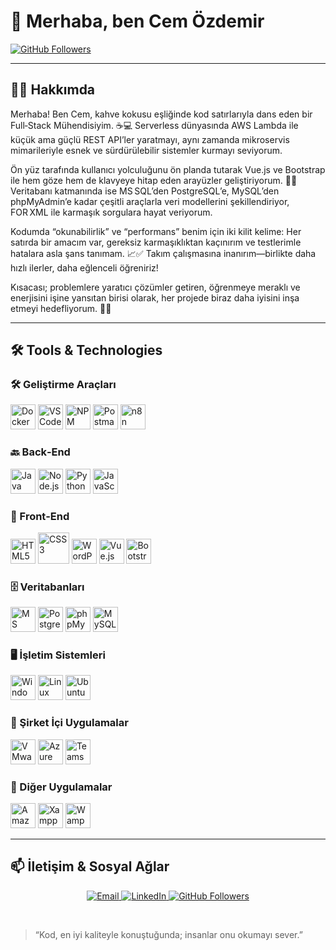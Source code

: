 # 👋 Merhaba, ben Cem Özdemir

[![GitHub Followers](https://img.shields.io/github/followers/cemozdemir?label=Takip&style=social)](https://github.com/cemozdemir)

---

## 👨‍💻 Hakkımda  
Merhaba! Ben Cem, kahve kokusu eşliğinde kod satırlarıyla dans eden bir Full‑Stack Mühendisiyim. ☕💻 Serverless dünyasında AWS Lambda ile küçük ama güçlü REST API’ler yaratmayı, aynı zamanda mikroservis mimarileriyle esnek ve sürdürülebilir sistemler kurmayı seviyorum.  

Ön yüz tarafında kullanıcı yolculuğunu ön planda tutarak Vue.js ve Bootstrap ile hem göze hem de klavyeye hitap eden arayüzler geliştiriyorum. 🎨✨ Veritabanı katmanında ise MS SQL’den PostgreSQL’e, MySQL’den phpMyAdmin’e kadar çeşitli araçlarla veri modellerini şekillendiriyor, FOR XML ile karmaşık sorgulara hayat veriyorum.  

Kodumda “okunabilirlik” ve “performans” benim için iki kilit kelime: Her satırda bir amacım var, gereksiz karmaşıklıktan kaçınırım ve testlerimle hatalara asla şans tanımam. 📈✅ Takım çalışmasına inanırım—birlikte daha hızlı ilerler, daha eğlenceli öğreniriz!  

Kısacası; problemlere yaratıcı çözümler getiren, öğrenmeye meraklı ve enerjisini işine yansıtan birisi olarak, her projede biraz daha iyisini inşa etmeyi hedefliyorum. 🚀🤝  

---

## 🛠️ Tools & Technologies

### 🛠️ Geliştirme Araçları  
<p>
  <img src="https://cdn.simpleicons.org/docker/2496ED" alt="Docker" height="40"/>  
  <img src="https://upload.wikimedia.org/wikipedia/commons/thumb/9/9a/Visual_Studio_Code_1.35_icon.svg/512px-Visual_Studio_Code_1.35_icon.svg.png" alt="VS Code" height="40"/>  
  <img src="https://www.svgrepo.com/show/355146/npm.svg" alt="NPM" height="40"/>  
  <img src="https://cdn.simpleicons.org/postman/FF6C37" alt="Postman" height="40"/>  
  <img src="https://cdn.simpleicons.org/n8n/eb4b71" alt="n8n" height="40"/>  
</p>

### 🔙 Back‑End  
<p>
  <img src="https://img.icons8.com/color/512/java-coffee-cup-logo.png" alt="Java" height="40"/>  
  <img src="https://cdn.simpleicons.org/node.js/339933" alt="Node.js" height="40"/>  
  <img src="https://cdn.simpleicons.org/python/3776AB" alt="Python" height="40"/>  
  <img src="https://cdn.simpleicons.org/javascript/F7DF1E" alt="JavaScript" height="40"/>  
</p>

### 🎨 Front‑End  
<p>
  <img src="https://cdn.simpleicons.org/html5/E34F26" alt="HTML5" height="40"/>  
  <img src="https://upload.wikimedia.org/wikipedia/commons/d/d5/CSS3_logo_and_wordmark.svg" alt="CSS3" height="49.7"/>  
  <img src="https://cdn2.iconfinder.com/data/icons/social-icons-33/128/Wordpress-512.png" alt="WordPress" height="40"/>  
  <img src="https://cdn.simpleicons.org/vue.js/4FC08D" alt="Vue.js" height="40"/>  
  <img src="https://cdn.simpleicons.org/bootstrap/7952B3" alt="Bootstrap" height="40"/>  
</p>

### 🗄️ Veritabanları  
<p>
  <img src="https://www.svgrepo.com/download/303229/microsoft-sql-server-logo.svg" alt="MS SQL Server" height="40"/>  
  <img src="https://cdn.simpleicons.org/postgresql/336791" alt="PostgreSQL" height="40"/>  
  <img src="https://cdn.simpleicons.org/phpmyadmin/E95420" alt="phpMyAdmin" height="40"/>  
  <img src="https://cdn.simpleicons.org/mysql/4479A1" alt="MySQL" height="40"/>  
</p>

### 🖥️ İşletim Sistemleri  
<p>
  <img src="https://upload.wikimedia.org/wikipedia/commons/thumb/5/5f/Windows_logo_-_2012.svg/2048px-Windows_logo_-_2012.svg.png" alt="Windows" height="40"/>  
  <img src="https://cdn.simpleicons.org/linux/FCC624" alt="Linux" height="40"/>  
  <img src="https://cdn.simpleicons.org/ubuntu/E95420" alt="Ubuntu" height="40"/>  
</p>

### 🏢 Şirket İçi Uygulamalar  
<p>
  <img src="https://cdn.simpleicons.org/vmware/607078" alt="VMware" height="40"/>  
  <img src="https://www.svgrepo.com/show/353467/azure-icon.svg" alt="Azure" height="40"/>
  <img src="https://www.buero-kaizen.de/wp-content/uploads/logo-microsoft-365-admin-center.png" alt="Teams Bot" height="40"/>  
</p>

### 🏢 Diğer Uygulamalar
<p>
  <img src="https://upload.wikimedia.org/wikipedia/commons/thumb/9/93/Amazon_Web_Services_Logo.svg/2560px-Amazon_Web_Services_Logo.svg.png" alt="Amazon Web Services" height="40"/>
  <img src="https://cdn.worldvectorlogo.com/logos/xampp.svg" alt="Xampp" height="40"/> 
  <img src="https://upload.wikimedia.org/wikipedia/commons/thumb/f/f4/WampServer-logo.svg/2048px-WampServer-logo.svg.png" alt="Wamp Server" height="40"/> 
</p>

---

<!-- ### 🛠️ Geliştirme Araçları – Yeterlilik Seviyem

<p align="left">
  <img src="https://img.shields.io/badge/Docker-66%25-2496ED?style=flat-square&logo=docker" alt="Docker %66" />
  <img src="https://img.shields.io/badge/VS%20Code-85%25-007ACC?style=flat-square&logo=visualstudiocode" alt="VS Code %85" />
  <img src="https://img.shields.io/badge/NPM-75%25-CB3837?style=flat-square&logo=npm" alt="NPM %75" />
  <img src="https://img.shields.io/badge/Postman-70%25-FF6C37?style=flat-square&logo=postman" alt="Postman %70" />
  <img src="https://img.shields.io/badge/n8n-50%25-000000?style=flat-square&logo=n8n" alt="n8n %50" />
</p>
-->

## 📫 İletişim & Sosyal Ağlar

<p align="center">
  <a href="mailto:cemozdemirr@outlook.com.tr">
    <img src="https://img.shields.io/badge/Email-cemozdemirr%40outlook.com.tr-blue?style=flat&logo=gmail&logoColor=white" alt="Email"/>
  </a>
  <a href="https://www.linkedin.com/in/cem-özdemir-7006b5198/">
    <img src="https://img.shields.io/badge/LinkedIn-Cem%20Özdemir-0A66C2?style=flat&logo=linkedin&logoColor=white" alt="LinkedIn"/>
  </a>
  <a href="https://github.com/cemozdemir">
    <img src="https://img.shields.io/github/followers/cemozdemir?label=Follow&style=social" alt="GitHub Followers"/>
  </a>
</p><br/>

> “Kod, en iyi kaliteyle konuştuğunda; insanlar onu okumayı sever.”  
